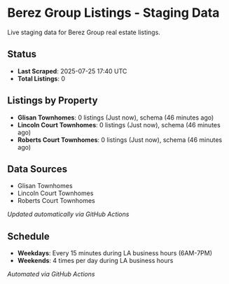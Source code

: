 # Berez Group Listings - Staging Data

Live staging data for Berez Group real estate listings.

## Status

- **Last Scraped**: 2025-07-25 17:40 UTC
- **Total Listings**: 0

## Listings by Property

- **Glisan Townhomes**: 0 listings (Just now), schema (46 minutes ago)
- **Lincoln Court Townhomes**: 0 listings (Just now), schema (46 minutes ago)
- **Roberts Court Townhomes**: 0 listings (Just now), schema (46 minutes ago)

## Data Sources

- Glisan Townhomes
- Lincoln Court Townhomes
- Roberts Court Townhomes

*Updated automatically via GitHub Actions*

## Schedule

- **Weekdays**: Every 15 minutes during LA business hours (6AM-7PM)
- **Weekends**: 4 times per day during LA business hours

*Automated via GitHub Actions*
